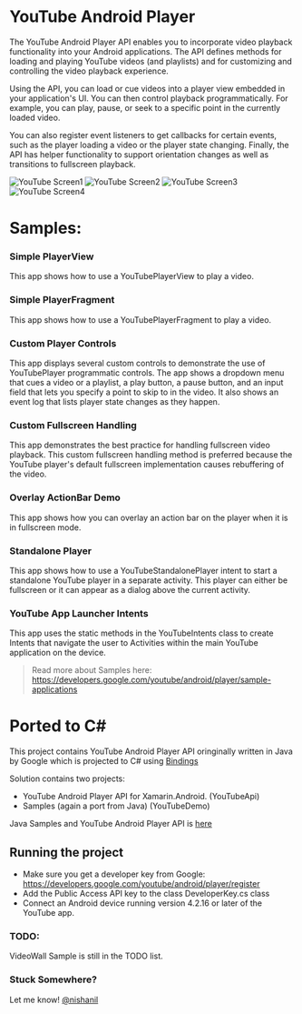 YouTube Android Player 
=======================

The YouTube Android Player API enables you to incorporate video playback functionality into your Android applications. The API defines methods for loading and playing YouTube videos (and playlists) and for customizing and controlling the video playback experience.

Using the API, you can load or cue videos into a player view embedded in your application's UI. You can then control playback programmatically. For example, you can play, pause, or seek to a specific point in the currently loaded video.

You can also register event listeners to get callbacks for certain events, such as the player loading a video or the player state changing. Finally, the API has helper functionality to support orientation changes as well as transitions to fullscreen playback.

![YouTube Screen1 ](https://raw.githubusercontent.com/nishanil/YouTubeAndroidPlayer/master/ScreenShots/ScreenShot1.png)
![YouTube Screen2 ](https://raw.githubusercontent.com/nishanil/YouTubeAndroidPlayer/master/ScreenShots/ScreenShot2.png)
![YouTube Screen3 ](https://raw.githubusercontent.com/nishanil/YouTubeAndroidPlayer/master/ScreenShots/ScreenShot3.png)
![YouTube Screen4 ](https://raw.githubusercontent.com/nishanil/YouTubeAndroidPlayer/master/ScreenShots/ScreenShot4.png)

# Samples:

### Simple PlayerView

This app shows how to use a YouTubePlayerView to play a video.

### Simple PlayerFragment

This app shows how to use a YouTubePlayerFragment to play a video.

### Custom Player Controls

This app displays several custom controls to demonstrate the use of YouTubePlayer programmatic controls. The app shows a dropdown menu that cues a video or a playlist, a play button, a pause button, and an input field that lets you specify a point to skip to in the video. It also shows an event log that lists player state changes as they happen.

### Custom Fullscreen Handling

This app demonstrates the best practice for handling fullscreen video playback. This custom fullscreen handling method is preferred because the YouTube player's default fullscreen implementation causes rebuffering of the video.

### Overlay ActionBar Demo

This app shows how you can overlay an action bar on the player when it is in fullscreen mode.

### Standalone Player

This app shows how to use a YouTubeStandalonePlayer intent to start a standalone YouTube player in a separate activity. This player can either be fullscreen or it can appear as a dialog above the current activity.

### YouTube App Launcher Intents

This app uses the static methods in the YouTubeIntents class to create Intents that navigate the user to Activities within the main YouTube application on the device.


> Read more about Samples here: https://developers.google.com/youtube/android/player/sample-applications

# Ported to C# 

This project contains YouTube Android Player API oringinally written in Java by Google which is projected to C# using [Bindings](http://docs.xamarin.com/guides/android/advanced_topics/java_integration_overview/binding_a_java_library_(.jar)/)

Solution contains two projects:

- YouTube Android Player API for Xamarin.Android. (YouTubeApi)
- Samples (again a port from Java) (YouTubeDemo)

Java Samples and YouTube Android Player API is [here](https://developers.google.com/youtube/android/player/downloads/)

## Running the project

- Make sure you get a developer key from Google: https://developers.google.com/youtube/android/player/register
- Add the Public Access API key to the class DeveloperKey.cs class
- Connect an Android device running version 4.2.16 or later of the YouTube app.

### TODO:

VideoWall Sample is still in the TODO list.

### Stuck Somewhere?
Let me know! [@nishanil](http://twitter.com/NishAnil)
